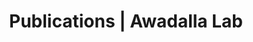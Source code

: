---
title: Publications | Awadalla Lab
permalink: -publications-
published: false
isPublic_b: true

publicationType_txt: journal
title_txt: "Imputation-based population genetics analysis of Plasmodium falciparum malaria parasites."
pmid_tl: 25928499
publishDate_tdt: "2015/04/30T07:23:33.000Z"
journalTitle_txt: "PLoS genetics"
volume_tpl: 11
issue_tpl: 4
doi_txt: "10.1371/journal.pgen.1005131"
authors_list: 
  - author_txt: "Samad H"
  - author_txt: "Coll F"
  - author_txt: "Preston MD"
  - author_txt: "Ocholla H"
  - author_txt: "Fairhurst RM"
  - author_txt: "Clark TG"
---